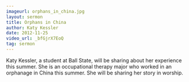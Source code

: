 ```yaml
---
imageurl: orphans_in_china.jpg
layout: sermon
title: Orphans in China
author: Katy Kessler
date: 2012-11-25
video_url: _bfGjrX7EoQ
tag: sermon
---
```


Katy Kessler, a student at Ball State, will be sharing about her experience this summer. She is an occupational therapy major who worked in an orphanage in China this summer. She will be sharing her story in worship.


